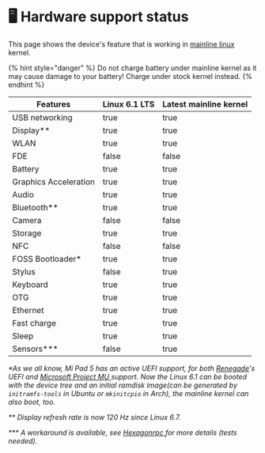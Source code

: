 # 🖥️ Hardware support status

This page shows the device's feature that is working in [mainline linux](https://github.com/map220v/sm8150-mainline) kernel.



{% hint style="danger" %}
Do not charge battery under mainline kernel as it may cause damage to your battery! Charge under stock kernel instead.
{% endhint %}

<table><thead><tr><th>Features</th><th data-type="checkbox">Linux 6.1 LTS</th><th data-type="checkbox">Latest mainline kernel</th></tr></thead><tbody><tr><td>USB networking</td><td>true</td><td>true</td></tr><tr><td>Display**</td><td>true</td><td>true</td></tr><tr><td>WLAN</td><td>true</td><td>true</td></tr><tr><td>FDE</td><td>false</td><td>false</td></tr><tr><td>Battery</td><td>true</td><td>true</td></tr><tr><td>Graphics Acceleration</td><td>true</td><td>true</td></tr><tr><td>Audio</td><td>true</td><td>true</td></tr><tr><td>Bluetooth**</td><td>true</td><td>true</td></tr><tr><td>Camera</td><td>false</td><td>false</td></tr><tr><td>Storage</td><td>true</td><td>true</td></tr><tr><td>NFC</td><td>false</td><td>false</td></tr><tr><td>FOSS Bootloader*</td><td>true</td><td>true</td></tr><tr><td>Stylus</td><td>false</td><td>true</td></tr><tr><td>Keyboard</td><td>true</td><td>true</td></tr><tr><td>OTG</td><td>true</td><td>true</td></tr><tr><td>Ethernet</td><td>true</td><td>true</td></tr><tr><td>Fast charge</td><td>true</td><td>true</td></tr><tr><td>Sleep</td><td>true</td><td>true</td></tr><tr><td>Sensors***</td><td>false</td><td>true</td></tr></tbody></table>

_\*As we all know, Mi Pad 5 has an active UEFI support, for both_ [_Renegade_](https://github.com/edk2-porting/edk2-msm/tree/master/Platform/Xiaomi/sm8150)_'s UEFI and_ [_Microsoft Project MU_ ](https://github.com/woa-msmnile/msmnilePkg)_support. Now the Linux 6.1 can be booted with the device tree and an initial ramdisk image(can be generated by `initramfs-tools` in Ubuntu or `mkinitcpio` in Arch), the mainline kernel can also boot, too._

_\*\* Display refresh rate is now 120 Hz since Linux 6.7._

_\*\*\* A workaround is available, see_ [_Hexagonrpc_ ](https://github.com/linux-msm/hexagonrpc)_for more details (tests needed)._
